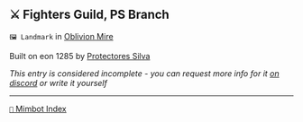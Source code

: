 ## ⚔️ Fighters Guild, PS Branch

`🖼️ Landmark` in [Oblivion Mire](<https://zeithalt.github.io/r/oblivion_mire>)

Built on eon 1285 by [Protectores Silva](<https://zeithalt.github.io/r/protectores_silva>)

_This entry is considered incomplete - you can request more info for it [on discord](<https://discord.com/channels/562910943848169472/1173922660489633802>) or write it yourself_

-----
[`📑` Mimbot Index](<https://zeithalt.github.io/r/#4cc0>)
<!---
-->